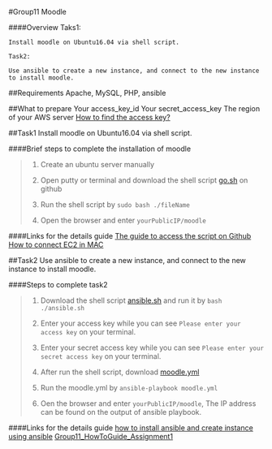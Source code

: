 #Group11 Moodle

####Overview
    Taks1:

    Install moodle on Ubuntu16.04 via shell script.

    Task2:
    
    Use ansible to create a new instance, and connect to the new instance to install moodle.

##Requirements
Apache, MySQL, PHP, ansible

##What to prepare
    Your access_key_id 
    Your secret_access_key
    The region of your AWS server
[How to find the access key?](https://docs.google.com/document/d/1HvtM-0Ll5rlWbB16nG8YKT6pmg9YCWGRyUYaCbA7QMA/edit?usp=sharing)


##Task1
Install moodle on Ubuntu16.04 via shell script.

####Brief steps to complete the installation of moodle
>1. Create an ubuntu server manually
>
>2. Open putty or terminal and download the shell script [go.sh](/go.sh) on github
>
>3. Run the shell script by `sudo bash ./fileName`
>
>4. Open the browser and enter `yourPublicIP/moodle`          
>

####Links for the details guide
[The guide to access the script on Github](https://docs.google.com/document/d/1r0rBu91coZcT9evDckhVMgBM_cAlRPtOOpd_DK4gZVg/edit?usp=sharing)<br /> 
[How to connect EC2 in MAC](https://docs.google.com/document/d/1sksqeDPXzgBtqOh0_qjytU9YM5C-jsg9X905gfR1Ejc/edit?usp=sharing)


##Task2
Use ansible to create a new instance, and connect to the new instance to install moodle.

####Steps to complete task2
>1. Download the shell script [ansible.sh](/ansible.sh) and run it by `bash ./ansible.sh`
>
>2. Enter your access key while you can see `Please enter your access key` on your terminal.
>
>3. Enter your secret access key while you can see `Please enter your secret access key` on your terminal.
>
>4. After run the shell script, download [moodle.yml](/moodle.yml)
>
>5. Run the moodle.yml by `ansible-playbook moodle.yml`
>
>6. Oen the browser and enter `yourPublicIP/moodle`, The IP address can be found on the output of ansible playbook.

####Links for the details guide
[how to install ansible and create instance using ansible](https://docs.google.com/document/d/1zHs-bkvNFI_yvIac9VeXDQqdaL-PZcCvinST8wmBaXo/edit?usp=sharing)
[Group11_HowToGuide_Assignment1](https://docs.google.com/document/d/11K0AEiaFOtQwvX-307g0dadRy3-mCDM_wGGnOYtfwCQ/edit?usp=sharing)
